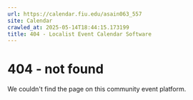 ```yaml
---
url: https://calendar.fiu.edu/asain063_557
site: Calendar
crawled_at: 2025-05-14T18:44:15.173199
title: 404 - Localist Event Calendar Software
---
```


# 404 - not found
We couldn't find the page on this community event platform.
